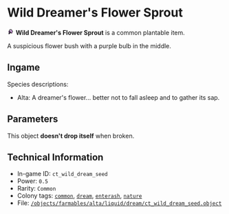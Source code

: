 # Wild Dreamer's Flower Sprout

<img src="https://raw.githubusercontent.com/Ceterai/Enternia/main/objects/farmables/alta/liquid/dream/icon.png" alt="Wild Dreamer's Flower Sprout icon" loading="lazy" height=16px width="auto" /> **Wild Dreamer's Flower Sprout** is a common plantable item.

A suspicious flower bush with a purple bulb in the middle.

## Ingame

Species descriptions:

- Alta: A dreamer's flower... better not to fall asleep and to gather its sap.

## Parameters

This object **doesn't drop itself** when broken.

## Technical Information

- In-game ID: `ct_wild_dream_seed`
- Power: `0.5`
- Rarity: `Common`
- Colony tags: [`common`](https://ceterai.github.io/MyEnternia/Wiki/Tags/Common), [`dream`](https://ceterai.github.io/MyEnternia/Wiki/Tags/Dream), [`enterash`](https://ceterai.github.io/MyEnternia/Wiki/Tags/Enterash), [`nature`](https://ceterai.github.io/MyEnternia/Wiki/Tags/Nature)
- File: [`/objects/farmables/alta/liquid/dream/ct_wild_dream_seed.object`](https://github.com/Ceterai/Enternia/blob/main/objects/farmables/alta/liquid/dream/ct_wild_dream_seed.object)
